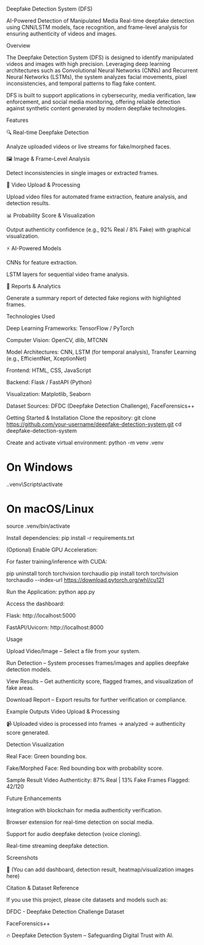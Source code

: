 Deepfake Detection System (DFS)

AI-Powered Detection of Manipulated Media
Real-time deepfake detection using CNN/LSTM models, face recognition, and frame-level analysis for ensuring authenticity of videos and images.

Overview

The Deepfake Detection System (DFS) is designed to identify manipulated videos and images with high precision. Leveraging deep learning architectures such as Convolutional Neural Networks (CNNs) and Recurrent Neural Networks (LSTMs), the system analyzes facial movements, pixel inconsistencies, and temporal patterns to flag fake content.

DFS is built to support applications in cybersecurity, media verification, law enforcement, and social media monitoring, offering reliable detection against synthetic content generated by modern deepfake technologies.

Features

🔍 Real-time Deepfake Detection

Analyze uploaded videos or live streams for fake/morphed faces.

🖼 Image & Frame-Level Analysis

Detect inconsistencies in single images or extracted frames.

🎥 Video Upload & Processing

Upload video files for automated frame extraction, feature analysis, and detection results.

📊 Probability Score & Visualization

Output authenticity confidence (e.g., 92% Real / 8% Fake) with graphical visualization.

⚡ AI-Powered Models

CNNs for feature extraction.

LSTM layers for sequential video frame analysis.

📑 Reports & Analytics

Generate a summary report of detected fake regions with highlighted frames.

Technologies Used

Deep Learning Frameworks: TensorFlow / PyTorch

Computer Vision: OpenCV, dlib, MTCNN

Model Architectures: CNN, LSTM (for temporal analysis), Transfer Learning (e.g., EfficientNet, XceptionNet)

Frontend: HTML, CSS, JavaScript

Backend: Flask / FastAPI (Python)

Visualization: Matplotlib, Seaborn

Dataset Sources: DFDC (Deepfake Detection Challenge), FaceForensics++

Getting Started & Installation
Clone the repository:
git clone https://github.com/your-username/deepfake-detection-system.git
cd deepfake-detection-system

Create and activate virtual environment:
python -m venv .venv
# On Windows
.\.venv\Scripts\activate
# On macOS/Linux
source .venv/bin/activate

Install dependencies:
pip install -r requirements.txt

(Optional) Enable GPU Acceleration:

For faster training/inference with CUDA:

pip uninstall torch torchvision torchaudio
pip install torch torchvision torchaudio --index-url https://download.pytorch.org/whl/cu121

Run the Application:
python app.py


Access the dashboard:

Flask: http://localhost:5000

FastAPI/Uvicorn: http://localhost:8000

Usage

Upload Video/Image – Select a file from your system.

Run Detection – System processes frames/images and applies deepfake detection models.

View Results – Get authenticity score, flagged frames, and visualization of fake areas.

Download Report – Export results for further verification or compliance.

Example Outputs
Video Upload & Processing

📹 Uploaded video is processed into frames → analyzed → authenticity score generated.

Detection Visualization

Real Face: Green bounding box.

Fake/Morphed Face: Red bounding box with probability score.

Sample Result
Video Authenticity: 87% Real | 13% Fake
Frames Flagged: 42/120

Future Enhancements

Integration with blockchain for media authenticity verification.

Browser extension for real-time detection on social media.

Support for audio deepfake detection (voice cloning).

Real-time streaming deepfake detection.

Screenshots

📌 (You can add dashboard, detection result, heatmap/visualization images here)

Citation & Dataset Reference

If you use this project, please cite datasets and models such as:

DFDC - Deepfake Detection Challenge Dataset

FaceForensics++

🔥 Deepfake Detection System – Safeguarding Digital Trust with AI.
